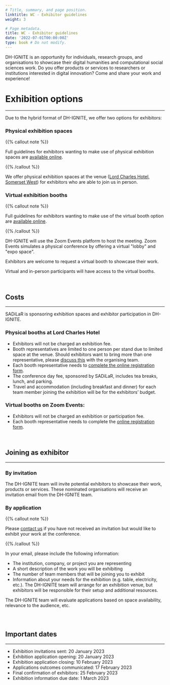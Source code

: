 ```yaml
---
# Title, summary, and page position.
linktitle: WC - Exhibitor guidelines
weight: 3

# Page metadata.
title: WC - Exhibitor guidelines
date: '2022-07-01T00:00:00Z'
type: book # Do not modify.
---
```


DH-IGNITE is an opportunity for individuals, research groups, and organisations to showcase their digital humanities and computational social sciences work. Do you offer products or services to researchers or institutions interested in digital innovation? Come and share your work and experience!

# Exhibition options
---

Due to the hybrid format of DH-IGNITE, we offer two options for exhibitors:

### Physical exhibition spaces

{{% callout note %}}

Full guidelines for exhibitors wanting to make use of physical exhibition spaces are [available online](https://docs.google.com/document/d/1o42ZY41c0Za3mIiYFRnqgVDOhKrdgdrLvDbrK0Jhj10/edit?usp=sharing).

{{% /callout %}}


We offer physical exhibition spaces at the venue ([Lord Charles Hotel, Somerset West](https://lordcharleshotel.com/)) for exhibitors who are able to join us in person. 


### Virtual exhibition booths

{{% callout note %}}

Full guidelines for exhibitors wanting to make use of the virtual booth option are [available online](https://docs.google.com/document/d/1in570FOylftT4jrcSIausp9GtGL9dc3UDMav1HvcBdI/edit?usp=sharing).

{{% /callout %}}

DH-IGNITE will use the Zoom Events platform to host the meeting. Zoom Events simulates a physical conference by offering a virtual "lobby" and "expo space".

Exhibitors are welcome to request a virtual booth to showcase their work.

Virtual and in-person participants will have access to the virtual booths.

<br>


## Costs
---

SADiLaR is sponsoring exhibition spaces and exhibitor participation in DH-IGNITE. 

### Physical booths at Lord Charles Hotel

- Exhibitors will not be charged an exhibition fee.
- Booth representatives are limited to one person per stand due to limited space at the venue. Should exhibitors want to bring more than one representative, please [discuss this](mailto:dh-ignite@talarify.co.za) with the organising team.
- Each booth representative needs to [complete the online registration form](https://forms.gle/R6Zz7Yc8iVHiVRkq5).
- The conference day fee, sponsored by SADiLaR, includes tea breaks, lunch, and parking.
- Travel and accommodation (including breakfast and dinner) for each team member joining the exhibition will be for the exhibitors’ budget.


### Virtual booths on Zoom Events:

- Exhibitors will not be charged an exhibition or participation fee.
- Each booth representative needs to complete the [online registration form](https://forms.gle/R6Zz7Yc8iVHiVRkq5).

<br>

## Joining as exhibitor
---

### By invitation

The DH-IGNITE team will invite potential exhibitors to showcase their work, products or services. These nominated organisations will receive an invitation email from the DH-IGNITE team.


### By application

{{% callout note %}}

Please [contact us](../../../#contact) if you have not received an invitation but would like to exhibit your work at the conference. 

{{% /callout %}}


In your email, please include the following information:

- The institution, company, or project you are representing
- A short description of the work you will be exhibiting 
- The number of team members that will be joining you to exhibit
- Information about your needs for the exhibition (e.g. table, electricity, etc.). The DH-IGNITE team will arrange for an exhibition venue, but exhibitors will be responsible for their setup and additional resources.

The DH-IGNITE team will evaluate applications based on space availability, relevance to the audience, etc.

<br>

#

## Important dates
---

- Exhibition invitations sent:        20 January 2023
- Exhibition application opening:     20 January 2023
- Exhibition application closing:     10 February 2023
- Applications outcomes communicated: 17 February 2023
- Final confirmation of exhibitors:   25 February 2023
- Exhibition information due date:    1 March 2023


